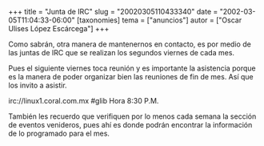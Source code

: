 +++
title = "Junta de IRC"
slug = "20020305110433340"
date = "2002-03-05T11:04:33-06:00"
[taxonomies]
tema = ["anuncios"]
autor = ["Oscar Ulises López Escárcega"]
+++

Como sabrán, otra manera de mantenernos en contacto, es por medio de las
juntas de IRC que se realizan los segundos viernes de cada mes.

<!-- more -->
Pues el siguiente viernes toca reunión y es importante la asistencia
porque es la manera de poder organizar bien las reuniones de fin de mes.
Así que los invito a asistir.

irc://linux1.coral.com.mx #glib
Hora 8:30 P.M.

También les recuerdo que verifiquen por lo menos cada semana la sección
de eventos venideros, pues ahí es donde podrán encontrar la información
de lo programado para el mes.

